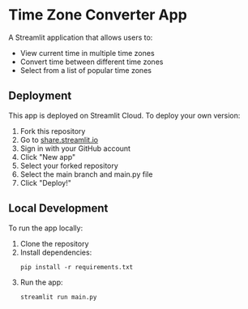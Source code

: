 # Time Zone Converter App

A Streamlit application that allows users to:
- View current time in multiple time zones
- Convert time between different time zones
- Select from a list of popular time zones

## Deployment

This app is deployed on Streamlit Cloud. To deploy your own version:

1. Fork this repository
2. Go to [share.streamlit.io](https://share.streamlit.io)
3. Sign in with your GitHub account
4. Click "New app"
5. Select your forked repository
6. Select the main branch and main.py file
7. Click "Deploy!"

## Local Development

To run the app locally:

1. Clone the repository
2. Install dependencies:
   ```
   pip install -r requirements.txt
   ```
3. Run the app:
   ```
   streamlit run main.py
   ```
